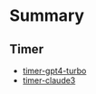 # Summary

## Timer

- [timer-gpt4-turbo](./timer-gpt4-turbo/src/App.tsx)
- [timer-claude3](./timer-claude3/src/App.tsx)
